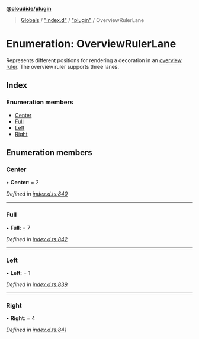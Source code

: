 **[@cloudide/plugin](../README.md)**

> [Globals](../README.md) / ["index.d"](../modules/_index_d_.md) / ["plugin"](../modules/_index_d_._plugin_.md) / OverviewRulerLane

# Enumeration: OverviewRulerLane

Represents different positions for rendering a decoration in an [overview ruler](#DecorationRenderOptions.overviewRulerLane).
The overview ruler supports three lanes.

## Index

### Enumeration members

* [Center](_index_d_._plugin_.overviewrulerlane.md#center)
* [Full](_index_d_._plugin_.overviewrulerlane.md#full)
* [Left](_index_d_._plugin_.overviewrulerlane.md#left)
* [Right](_index_d_._plugin_.overviewrulerlane.md#right)

## Enumeration members

### Center

•  **Center**:  = 2

*Defined in [index.d.ts:840](https://github.com/shuyaqian/cloudide-plugin-api/blob/57a3a2a/index.d.ts#L840)*

___

### Full

•  **Full**:  = 7

*Defined in [index.d.ts:842](https://github.com/shuyaqian/cloudide-plugin-api/blob/57a3a2a/index.d.ts#L842)*

___

### Left

•  **Left**:  = 1

*Defined in [index.d.ts:839](https://github.com/shuyaqian/cloudide-plugin-api/blob/57a3a2a/index.d.ts#L839)*

___

### Right

•  **Right**:  = 4

*Defined in [index.d.ts:841](https://github.com/shuyaqian/cloudide-plugin-api/blob/57a3a2a/index.d.ts#L841)*
